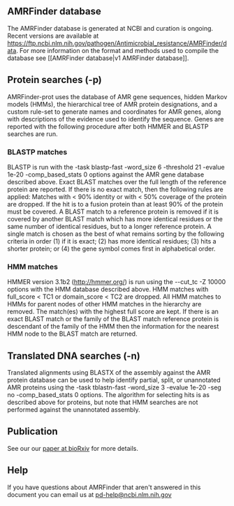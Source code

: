 ## AMRFinder database

The AMRFinder database is generated at NCBI and curation is ongoing. Recent versions are available at https://ftp.ncbi.nlm.nih.gov/pathogen/Antimicrobial_resistance/AMRFinder/data. For more information on the format and methods used to compile the database see [[AMRFinder database|v1 AMRFinder database]].

## Protein searches (-p)

AMRFinder-prot uses the database of AMR gene sequences, hidden Markov models
(HMMs), the hierarchical tree of AMR protein designations, and a custom
rule-set to generate names and coordinates for AMR genes, along with
descriptions of the evidence used to identify the sequence. Genes are reported
with the following procedure after both HMMER and BLASTP searches are run.

### BLASTP matches

BLASTP is run with the -task blastp-fast -word_size 6 -threshold 21 -evalue
1e-20 -comp_based_stats 0 options against the AMR gene database described
above.  Exact BLAST matches over the full length of the reference protein are
reported. If there is no exact match, then the following rules are applied:
Matches with < 90% identity or with < 50% coverage of the protein are dropped.
If the hit is to a fusion protein than at least 90% of the protein must be
covered. A BLAST match to a reference protein is removed if it is covered by
another BLAST match which has more identical residues or the same number of
identical residues, but to a longer reference protein. A single match is chosen
as the best of what remains sorting by the following criteria in order (1) if
it is exact; (2) has more identical residues; (3) hits a shorter protein; or
(4) the gene symbol comes first in alphabetical order.

### HMM matches

HMMER version 3.1b2 (http://hmmer.org/) is run using the --cut_tc -Z 10000
options with the HMM database described above. HMM matches with full_score
< TC1 or domain_score < TC2 are dropped. All HMM matches to HMMs for parent
nodes of other HMM matches in the hierarchy are removed. The match(es) with the
highest full score are kept. If there is an exact BLAST match or the family of
the BLAST match reference protein is descendant of the family of the HMM then
the information for the nearest HMM node to the BLAST match are returned.

## Translated DNA searches (-n)

Translated alignments using BLASTX of the assembly against the AMR protein
database can be used to help identify partial, split, or unannotated AMR
proteins using the -task tblastn-fast -word_size 3 -evalue 1e-20 -seg no
-comp_based_stats 0 options. The algorithm for selecting hits is as described
above for proteins, but note that HMM searches are not performed against the
unannotated assembly.

## Publication

See our our [paper at bioRxiv](https://www.biorxiv.org/content/10.1101/550707v1) for more details.

## Help

If you have questions about AMRFinder that aren't answered in this document you
can email us at pd-help@ncbi.nlm.nih.gov
